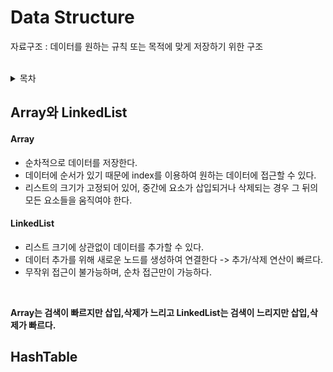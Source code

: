 # Data Structure
자료구조 : 데이터를 원하는 규칙 또는 목적에 맞게 저장하기 위한 구조
<br><br>
<details>
  <summary>목차</summary>
  
- [Array와 LinkedList](#Array와-LinkedList)
- [HashTable](#HashTable)
- [](#)
- [](#)
  
</details>

## Array와 LinkedList
#### Array
- 순차적으로 데이터를 저장한다.
- 데이터에 순서가 있기 때문에 index를 이용하여 원하는 데이터에 접근할 수 있다.
- 리스트의 크기가 고정되어 있어, 중간에 요소가 삽입되거나 삭제되는 경우 그 뒤의 모든 요소들을 움직여야 한다.

#### LinkedList
- 리스트 크기에 상관없이 데이터를 추가할 수 있다.
- 데이터 추가를 위해 새로운 노드를 생성하여 연결한다 -> 추가/삭제 연산이 빠르다.
- 무작위 접근이 불가능하며, 순차 접근만이 가능하다.
<br>

**Array는 검색이 빠르지만 삽입,삭제가 느리고 LinkedList는 검색이 느리지만 삽입,삭제가 빠르다.**

## HashTable

